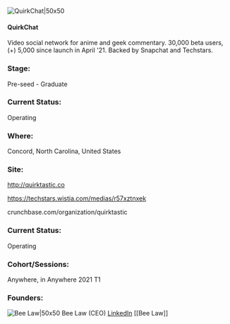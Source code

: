 

![QuirkChat|50x50](https://apimg.techstars.com/connect/images/image_files/601b1efead39cb000800002a/original/On_purple_bg_Sign.png)

#### QuirkChat
Video social network for anime and geek commentary. 30,000 beta users, (+) 5,000 since launch in April '21. Backed by Snapchat and Techstars.

### Stage: 
Pre-seed - Graduate 

### Current Status: 
Operating

### Where:
Concord, North Carolina, United States

### Site:
http://quirktastic.co

https://techstars.wistia.com/medias/r57xztnxek

crunchbase.com/organization/quirktastic

### Current Status: 
Operating

### Cohort/Sessions: 
Anywhere, in Anywhere 2021 T1

### Founders: 

![Bee Law|50x50](https://apimg.techstars.com/connect/images/image_files/601b20143b6f8513e7000002/original/Bee-Law-n1000_producthunt.jpg) Bee Law (CEO) [LinkedIn](https://linkedin.com/in/bryanda-law) [[Bee Law]]


